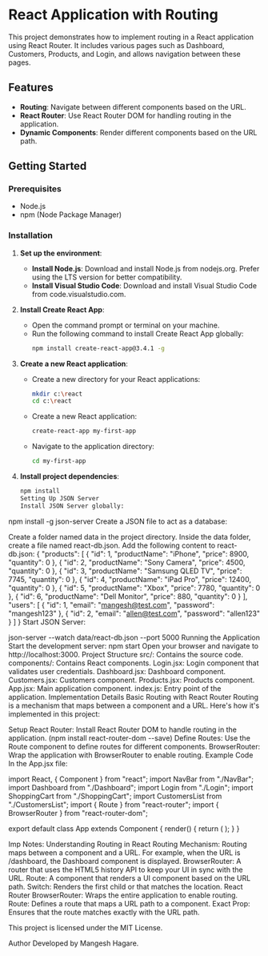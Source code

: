 # React Application with Routing

This project demonstrates how to implement routing in a React application using React Router. It includes various pages such as Dashboard, Customers, Products, and Login, and allows navigation between these pages.

## Features

- **Routing**: Navigate between different components based on the URL.
- **React Router**: Use React Router DOM for handling routing in the application.
- **Dynamic Components**: Render different components based on the URL path.

## Getting Started

### Prerequisites

- Node.js
- npm (Node Package Manager)

### Installation

1. **Set up the environment**:

   - **Install Node.js**: Download and install Node.js from nodejs.org. Prefer using the LTS version for better compatibility.
   - **Install Visual Studio Code**: Download and install Visual Studio Code from code.visualstudio.com.

2. **Install Create React App**:

   - Open the command prompt or terminal on your machine.
   - Run the following command to install Create React App globally:
     ```bash
     npm install create-react-app@3.4.1 -g
     ```

3. **Create a new React application**:

   - Create a new directory for your React applications:
     ```bash
     mkdir c:\react
     cd c:\react
     ```
   - Create a new React application:
     ```bash
     create-react-app my-first-app
     ```
   - Navigate to the application directory:
     ```bash
     cd my-first-app
     ```

4. **Install project dependencies**:
   ```bash
   npm install
   Setting Up JSON Server
   Install JSON Server globally:
   ```

npm install -g json-server
Create a JSON file to act as a database:

Create a folder named data in the project directory.
Inside the data folder, create a file named react-db.json.
Add the following content to react-db.json:
{
"products": [
{ "id": 1, "productName": "iPhone", "price": 8900, "quantity": 0 },
{ "id": 2, "productName": "Sony Camera", "price": 4500, "quantity": 0 },
{ "id": 3, "productName": "Samsung QLED TV", "price": 7745, "quantity": 0 },
{ "id": 4, "productName": "iPad Pro", "price": 12400, "quantity": 0 },
{ "id": 5, "productName": "Xbox", "price": 7780, "quantity": 0 },
{ "id": 6, "productName": "Dell Monitor", "price": 880, "quantity": 0 }
],
"users": [
{ "id": 1, "email": "mangesh@test.com", "password": "mangesh123" },
{ "id": 2, "email": "allen@test.com", "password": "allen123" }
]
}
Start JSON Server:

json-server --watch data/react-db.json --port 5000
Running the Application
Start the development server:
npm start
Open your browser and navigate to http://localhost:3000.
Project Structure
src/: Contains the source code.
components/: Contains React components.
Login.jsx: Login component that validates user credentials.
Dashboard.jsx: Dashboard component.
Customers.jsx: Customers component.
Products.jsx: Products component.
App.jsx: Main application component.
index.js: Entry point of the application.
Implementation Details
Basic Routing with React Router
Routing is a mechanism that maps between a component and a URL. Here's how it's implemented in this project:

Setup React Router: Install React Router DOM to handle routing in the application.
(npm install react-router-dom --save)
Define Routes: Use the Route component to define routes for different components.
BrowserRouter: Wrap the application with BrowserRouter to enable routing.
Example Code
In the App.jsx file:

import React, { Component } from "react";
import NavBar from "./NavBar";
import Dashboard from "./Dashboard";
import Login from "./Login";
import ShoppingCart from "./ShoppingCart";
import CustomersList from "./CustomersList";
import { Route } from "react-router";
import { BrowserRouter } from "react-router-dom";

export default class App extends Component {
render() {
return (
<BrowserRouter>
<NavBar />
<Route path="/" exact component={Login} />
<Route path="/dashboard" exact component={Dashboard} />
<Route path="/customers" exact component={CustomersList} />
<Route path="/cart" exact component={ShoppingCart} />
</BrowserRouter>
);
}
}

Imp Notes:
Understanding Routing in React
Routing Mechanism: Routing maps between a component and a URL. For example, when the URL is /dashboard, the Dashboard component is displayed.
BrowserRouter: A router that uses the HTML5 history API to keep your UI in sync with the URL.
Route: A component that renders a UI component based on the URL path.
Switch: Renders the first child <Route> or <Redirect> that matches the location.
React Router
BrowserRouter: Wraps the entire application to enable routing.
Route: Defines a route that maps a URL path to a component.
Exact Prop: Ensures that the route matches exactly with the URL path.

This project is licensed under the MIT License.

Author
Developed by Mangesh Hagare.
